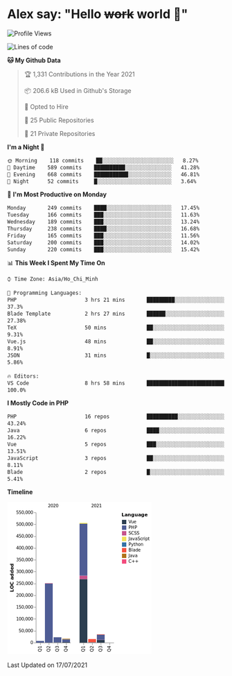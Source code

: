# Alex say: "Hello ~~work~~ world 🐾"

<!--START_SECTION:waka-->
![Profile Views](http://img.shields.io/badge/Profile%20Views-0-blue)

![Lines of code](https://img.shields.io/badge/From%20Hello%20World%20I%27ve%20Written-853391%20lines%20of%20code-blue)

**🐱 My Github Data** 

> 🏆 1,331 Contributions in the Year 2021
 > 
> 📦 206.6 kB Used in Github's Storage 
 > 
> 💼 Opted to Hire
 > 
> 📜 25 Public Repositories 
 > 
> 🔑 21 Private Repositories  
 > 
**I'm a Night 🦉** 

```text
🌞 Morning    118 commits    ██░░░░░░░░░░░░░░░░░░░░░░░   8.27% 
🌆 Daytime    589 commits    ██████████░░░░░░░░░░░░░░░   41.28% 
🌃 Evening    668 commits    ███████████░░░░░░░░░░░░░░   46.81% 
🌙 Night      52 commits     █░░░░░░░░░░░░░░░░░░░░░░░░   3.64%

```
📅 **I'm Most Productive on Monday** 

```text
Monday       249 commits    ████░░░░░░░░░░░░░░░░░░░░░   17.45% 
Tuesday      166 commits    ███░░░░░░░░░░░░░░░░░░░░░░   11.63% 
Wednesday    189 commits    ███░░░░░░░░░░░░░░░░░░░░░░   13.24% 
Thursday     238 commits    ████░░░░░░░░░░░░░░░░░░░░░   16.68% 
Friday       165 commits    ███░░░░░░░░░░░░░░░░░░░░░░   11.56% 
Saturday     200 commits    ███░░░░░░░░░░░░░░░░░░░░░░   14.02% 
Sunday       220 commits    ███░░░░░░░░░░░░░░░░░░░░░░   15.42%

```


📊 **This Week I Spent My Time On** 

```text
⌚︎ Time Zone: Asia/Ho_Chi_Minh

💬 Programming Languages: 
PHP                      3 hrs 21 mins       █████████░░░░░░░░░░░░░░░░   37.3% 
Blade Template           2 hrs 27 mins       ██████░░░░░░░░░░░░░░░░░░░   27.38% 
TeX                      50 mins             ██░░░░░░░░░░░░░░░░░░░░░░░   9.31% 
Vue.js                   48 mins             ██░░░░░░░░░░░░░░░░░░░░░░░   8.91% 
JSON                     31 mins             █░░░░░░░░░░░░░░░░░░░░░░░░   5.86%

🔥 Editors: 
VS Code                  8 hrs 58 mins       █████████████████████████   100.0%

```

**I Mostly Code in PHP** 

```text
PHP                      16 repos            ██████████░░░░░░░░░░░░░░░   43.24% 
Java                     6 repos             ████░░░░░░░░░░░░░░░░░░░░░   16.22% 
Vue                      5 repos             ███░░░░░░░░░░░░░░░░░░░░░░   13.51% 
JavaScript               3 repos             ██░░░░░░░░░░░░░░░░░░░░░░░   8.11% 
Blade                    2 repos             █░░░░░░░░░░░░░░░░░░░░░░░░   5.41%

```


**Timeline**

![Chart not found](https://raw.githubusercontent.com/alexzvn/alexzvn/main/charts/bar_graph.png) 


 Last Updated on 17/07/2021
<!--END_SECTION:waka-->
